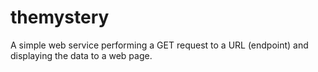 # themystery
A simple web service performing a GET request to a URL (endpoint) and displaying the data to a web page.
